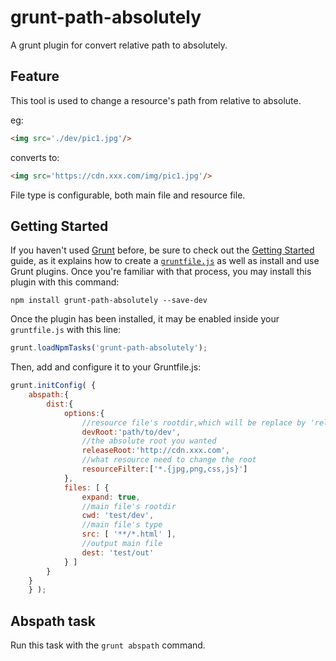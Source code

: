 # grunt-path-absolutely

A grunt plugin for convert relative path to absolutely.

## Feature

This tool is used to change a resource's path from relative to absolute. 

eg:
```html
<img src='./dev/pic1.jpg'/>
```
converts to:
```html
<img src='https://cdn.xxx.com/img/pic1.jpg'/>
```

File type is configurable, both main file and resource file.

## Getting Started

If you haven't used [Grunt](http://gruntjs.com/) before, be sure to check out the [Getting Started](http://gruntjs.com/getting-started) guide, as it explains how to create a [`gruntfile.js`](http://gruntjs.com/sample-gruntfile) as well as install and use Grunt plugins. Once you're familiar with that process, you may install this plugin with this command:

```shell
npm install grunt-path-absolutely --save-dev
```

Once the plugin has been installed, it may be enabled inside your `gruntfile.js` with this line:

```js
grunt.loadNpmTasks('grunt-path-absolutely');
```
Then, add and configure it to your Gruntfile.js:

```js
grunt.initConfig( {
    abspath:{
        dist:{
            options:{
                //resource file's rootdir,which will be replace by 'releaseRoot'
                devRoot:'path/to/dev',
                //the absolute root you wanted
                releaseRoot:'http://cdn.xxx.com',
                //what resource need to change the root
                resourceFilter:['*.{jpg,png,css,js}']
            },
            files: [ {
                expand: true,
                //main file's rootdir
                cwd: 'test/dev',
                //main file's type
                src: [ '**/*.html' ],
                //output main file
                dest: 'test/out'
            } ]
        }
    }
    } );
```
## Abspath task
Run this task with the `grunt abspath` command.